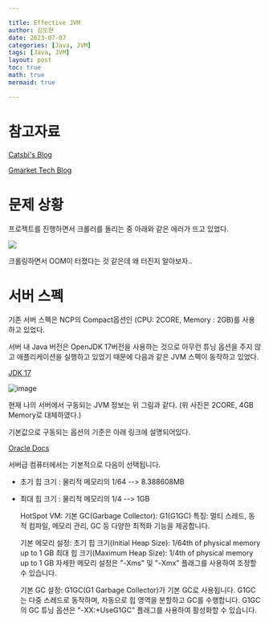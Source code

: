 ```yaml
---

title: Effective JVM
author: 김도현
date: 2023-07-07
categories: [Java, JVM]
tags: [Java, JVM]
layout: post
toc: true
math: true
mermaid: true

---
```


# 참고자료

[Catsbi's Blog](https://catsbi.oopy.io/3ddf4078-55f0-4fde-9d51-907613a44c0d)

[Gmarket Tech Blog](https://dev.gmarket.com/62)


# 문제 상황

프로젝트를 진행하면서 크롤러를 돌리는 중 아래와 같은 에러가 뜨고 있었다.

![](https://github.com/K-Diger/K-Diger.github.io/assets/60564431/181f8d12-d4b9-4479-9c82-c4f64ee3231a)

크롤링하면서 OOM이 터졌다는 것 같은데 왜 터진지 알아보자..

# 서버 스펙

기존 서버 스펙은 NCP의 Compact옵션인 (CPU: 2CORE, Memory : 2GB)를 사용하고 있었다.

서버 내 Java 버전은 OpenJDK 17버전을 사용하는 것으로 아무런 튜닝 옵션을 주지 않고 애플리케이션을 실행하고 있었기 때문에 다음과 같은 JVM 스펙이 동작하고 있었다.

[JDK 17](https://docs.oracle.com/javase/specs/jvms/se17/html/jvms-2.html)

![image](https://github.com/K-Diger/K-Diger.github.io/assets/60564431/768fd0fa-5052-48fc-acc6-d70a99a8bc5d)

현재 나의 서버에서 구동되는 JVM 정보는 위 그림과 같다. (위 사진은 2CORE, 4GB Memory로 대체하였다.)

기본값으로 구동되는 옵션의 기준은 아래 링크에 설명되어있다.

[Oracle Docs](https://www.oracle.com/java/technologies/ergonomics5.html)

서버급 컴퓨터에서는 기본적으로 다음이 선택됩니다.

- 초기 힙 크기 : 물리적 메모리의 1/64 --> 8.388608MB

- 최대 힙 크기 : 물리적 메모리의 1/4 --> 1GB


    HotSpot VM:
        기본 GC(Garbage Collector): G1(G1GC)
        특징: 멀티 스레드, 동적 컴파일, 메모리 관리, GC 등 다양한 최적화 기능을 제공합니다.

    기본 메모리 설정:
        초기 힙 크기(Initial Heap Size): 1/64th of physical memory up to 1 GB
        최대 힙 크기(Maximum Heap Size): 1/4th of physical memory up to 1 GB
        자세한 메모리 설정은 "-Xms" 및 "-Xmx" 플래그를 사용하여 조정할 수 있습니다.

    기본 GC 설정:
        G1GC(G1 Garbage Collector)가 기본 GC로 사용됩니다.
        G1GC는 다중 스레드로 동작하며, 자동으로 힙 영역을 분할하고 GC를 수행합니다.
        G1GC의 GC 튜닝 옵션은 "-XX:+UseG1GC" 플래그를 사용하여 활성화할 수 있습니다.
